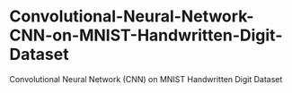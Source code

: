 # Convolutional-Neural-Network-CNN-on-MNIST-Handwritten-Digit-Dataset
Convolutional Neural Network (CNN) on MNIST Handwritten Digit Dataset
